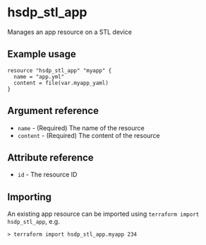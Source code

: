 # hsdp_stl_app
Manages an app resource on a STL device

## Example usage
```hcl
resource "hsdp_stl_app" "myapp" {
  name = "app.yml"
  content = file(var.myapp_yaml)
}
```

## Argument reference
* `name` - (Required) The name of the resource
* `content` - (Required) The content of the resource

## Attribute reference
* `id` - The resource ID

## Importing

An existing app resource can be imported using `terraform import hsdp_stl_app`, e.g.

```shell
> terraform import hsdp_stl_app.myapp 234
```
